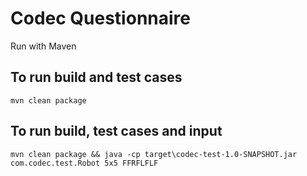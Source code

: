 # Codec Questionnaire

Run with Maven

## To run build and test cases

``mvn clean package``

## To run build, test cases and input

``mvn clean package && java -cp target\codec-test-1.0-SNAPSHOT.jar com.codec.test.Robot 5x5 FFRFLFLF``

